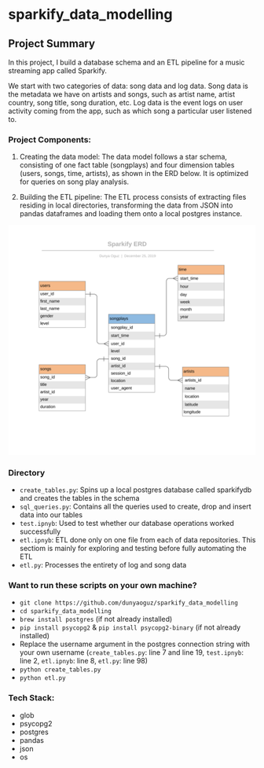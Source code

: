# sparkify_data_modelling

## Project Summary
In this project, I build a database schema and an ETL pipeline for a music streaming app called Sparkify. 

We start with two categories of data: song data and log data. Song data is the metadata we have on artists and songs, such as artist name, artist country, song title, song duration, etc. Log data is the event logs on user activity coming from the app, such as which song a particular user listened to. 

### Project Components: 
1) Creating the data model: The data model follows a star schema, consisting of one fact table (songplays) and four dimension tables (users, songs, time, artists), as shown in the ERD below. It is optimized for queries on song play analysis. 

2) Building the ETL pipeline: The ETL process consists of extracting files residing in local directories, transforming the data from JSON into pandas dataframes and loading them onto a local postgres instance. 

<img src="erd.png" alt="dt" width="900"/>

### Directory
* `create_tables.py`: Spins up a local postgres database called sparkifydb and creates the tables in the schema
* `sql_queries.py`: Contains all the queries used to create, drop and insert data into our tables 
* `test.ipnyb`: Used to test whether our database operations worked successfully 
* `etl.ipnyb`: ETL done only on one file from each of data repositories. This sectiom is mainly for exploring and testing before fully automating the ETL 
* `etl.py`: Processes the entirety of log and song data

### Want to run these scripts on your own machine? 

- `git clone https://github.com/dunyaoguz/sparkify_data_modelling` 
- `cd sparkify_data_modelling` 
- `brew install postgres` (if not already installed)
- `pip install psycopg2` & `pip install psycopg2-binary` (if not already installed)
- Replace the username argument in the postgres connection string with your own username (`create_tables.py`: line 7 and line 19, `test.ipnyb`: line 2, `etl.ipnyb`: line 8, `etl.py`: line 98) 
- `python create_tables.py`
- `python etl.py` 

### Tech Stack:
* glob
* psycopg2
* postgres
* pandas
* json
* os
